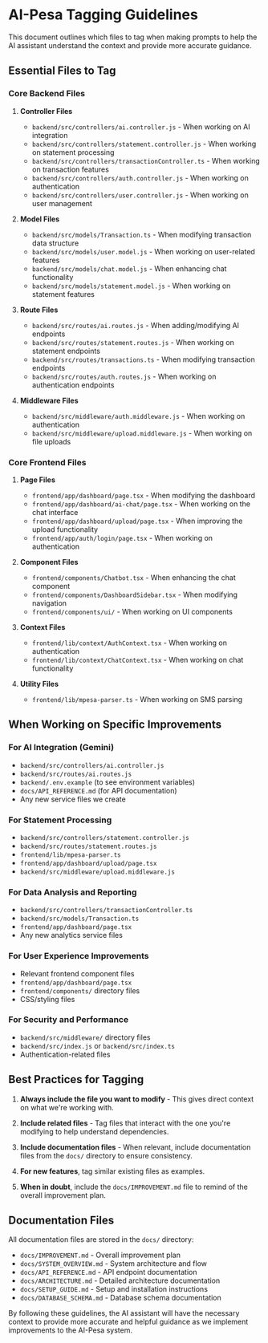 # AI-Pesa Tagging Guidelines

This document outlines which files to tag when making prompts to help the AI assistant understand the context and provide more accurate guidance.

## Essential Files to Tag

### Core Backend Files

1. **Controller Files**
   - `backend/src/controllers/ai.controller.js` - When working on AI integration
   - `backend/src/controllers/statement.controller.js` - When working on statement processing
   - `backend/src/controllers/transactionController.ts` - When working on transaction features
   - `backend/src/controllers/auth.controller.js` - When working on authentication
   - `backend/src/controllers/user.controller.js` - When working on user management

2. **Model Files**
   - `backend/src/models/Transaction.ts` - When modifying transaction data structure
   - `backend/src/models/user.model.js` - When working on user-related features
   - `backend/src/models/chat.model.js` - When enhancing chat functionality
   - `backend/src/models/statement.model.js` - When working on statement features

3. **Route Files**
   - `backend/src/routes/ai.routes.js` - When adding/modifying AI endpoints
   - `backend/src/routes/statement.routes.js` - When working on statement endpoints
   - `backend/src/routes/transactions.ts` - When modifying transaction endpoints
   - `backend/src/routes/auth.routes.js` - When working on authentication endpoints

4. **Middleware Files**
   - `backend/src/middleware/auth.middleware.js` - When working on authentication
   - `backend/src/middleware/upload.middleware.js` - When working on file uploads

### Core Frontend Files

1. **Page Files**
   - `frontend/app/dashboard/page.tsx` - When modifying the dashboard
   - `frontend/app/dashboard/ai-chat/page.tsx` - When working on the chat interface
   - `frontend/app/dashboard/upload/page.tsx` - When improving the upload functionality
   - `frontend/app/auth/login/page.tsx` - When working on authentication

2. **Component Files**
   - `frontend/components/Chatbot.tsx` - When enhancing the chat component
   - `frontend/components/DashboardSidebar.tsx` - When modifying navigation
   - `frontend/components/ui/` - When working on UI components

3. **Context Files**
   - `frontend/lib/context/AuthContext.tsx` - When working on authentication
   - `frontend/lib/context/ChatContext.tsx` - When working on chat functionality

4. **Utility Files**
   - `frontend/lib/mpesa-parser.ts` - When working on SMS parsing

## When Working on Specific Improvements

### For AI Integration (Gemini)
- `backend/src/controllers/ai.controller.js`
- `backend/src/routes/ai.routes.js`
- `backend/.env.example` (to see environment variables)
- `docs/API_REFERENCE.md` (for API documentation)
- Any new service files we create

### For Statement Processing
- `backend/src/controllers/statement.controller.js`
- `backend/src/routes/statement.routes.js`
- `frontend/lib/mpesa-parser.ts`
- `frontend/app/dashboard/upload/page.tsx`
- `backend/src/middleware/upload.middleware.js`

### For Data Analysis and Reporting
- `backend/src/controllers/transactionController.ts`
- `backend/src/models/Transaction.ts`
- `frontend/app/dashboard/page.tsx`
- Any new analytics service files

### For User Experience Improvements
- Relevant frontend component files
- `frontend/app/dashboard/page.tsx`
- `frontend/components/` directory files
- CSS/styling files

### For Security and Performance
- `backend/src/middleware/` directory files
- `backend/src/index.js` or `backend/src/index.ts`
- Authentication-related files

## Best Practices for Tagging

1. **Always include the file you want to modify** - This gives direct context on what we're working with.

2. **Include related files** - Tag files that interact with the one you're modifying to help understand dependencies.

3. **Include documentation files** - When relevant, include documentation files from the `docs/` directory to ensure consistency.

4. **For new features**, tag similar existing files as examples.

5. **When in doubt**, include the `docs/IMPROVEMENT.md` file to remind of the overall improvement plan.

## Documentation Files

All documentation files are stored in the `docs/` directory:

- `docs/IMPROVEMENT.md` - Overall improvement plan
- `docs/SYSTEM_OVERVIEW.md` - System architecture and flow
- `docs/API_REFERENCE.md` - API endpoint documentation
- `docs/ARCHITECTURE.md` - Detailed architecture documentation
- `docs/SETUP_GUIDE.md` - Setup and installation instructions
- `docs/DATABASE_SCHEMA.md` - Database schema documentation

By following these guidelines, the AI assistant will have the necessary context to provide more accurate and helpful guidance as we implement improvements to the AI-Pesa system. 